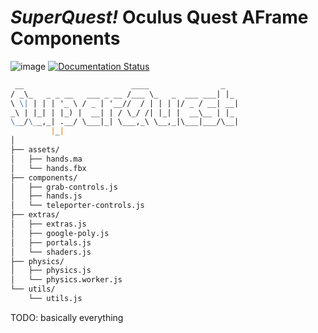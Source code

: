 # *_SuperQuest!_* Oculus Quest AFrame Components

![image](https://www.repostatus.org/badges/latest/wip.svg) [![Documentation Status](https://readthedocs.org/projects/superquest/badge/?version=latest)](https://superquest.readthedocs.io/?badge=latest)

```md
 __                        ____                _
/ _\_   _ _ __   ___ _ __ /___ \_   _  ___ ___| |_
\ \| | | | '_ \ / _ | '__//  / | | | |/ _ / __| __|
_\ | |_| | |_) |  __| | / \_/ /| |_| |  __\__ | |_
\__/\__,_| .__/ \___|_| \___,_\ \__,_|\___|___/\__|
         |_|
│
├── assets/
│   ├── hands.ma
│   └── hands.fbx
├── components/
│   ├── grab-controls.js
│   ├── hands.js
│   └── teleporter-controls.js
├── extras/
│   ├── extras.js
│   ├── google-poly.js
│   ├── portals.js
│   └── shaders.js
├── physics/
│   ├── physics.js
│   └── physics.worker.js
└── utils/
    └── utils.js
```

TODO: basically everything
